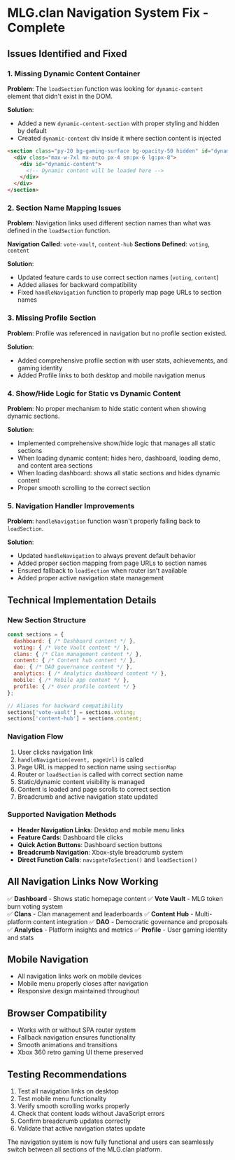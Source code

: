 # MLG.clan Navigation System Fix - Complete

## Issues Identified and Fixed

### 1. **Missing Dynamic Content Container**
**Problem**: The `loadSection` function was looking for `dynamic-content` element that didn't exist in the DOM.

**Solution**: 
- Added a new `dynamic-content-section` with proper styling and hidden by default
- Created `dynamic-content` div inside it where section content is injected

```html
<section class="py-20 bg-gaming-surface bg-opacity-50 hidden" id="dynamic-content-section">
  <div class="max-w-7xl mx-auto px-4 sm:px-6 lg:px-8">
    <div id="dynamic-content">
      <!-- Dynamic content will be loaded here -->
    </div>
  </div>
</section>
```

### 2. **Section Name Mapping Issues**
**Problem**: Navigation links used different section names than what was defined in the `loadSection` function.

**Navigation Called**: `vote-vault`, `content-hub`
**Sections Defined**: `voting`, `content`

**Solution**:
- Updated feature cards to use correct section names (`voting`, `content`)
- Added aliases for backward compatibility
- Fixed `handleNavigation` function to properly map page URLs to section names

### 3. **Missing Profile Section**
**Problem**: Profile was referenced in navigation but no profile section existed.

**Solution**:
- Added comprehensive profile section with user stats, achievements, and gaming identity
- Added Profile links to both desktop and mobile navigation menus

### 4. **Show/Hide Logic for Static vs Dynamic Content**
**Problem**: No proper mechanism to hide static content when showing dynamic sections.

**Solution**:
- Implemented comprehensive show/hide logic that manages all static sections
- When loading dynamic content: hides hero, dashboard, loading demo, and content area sections
- When loading dashboard: shows all static sections and hides dynamic content
- Proper smooth scrolling to the correct section

### 5. **Navigation Handler Improvements**
**Problem**: `handleNavigation` function wasn't properly falling back to `loadSection`.

**Solution**:
- Updated `handleNavigation` to always prevent default behavior
- Added proper section mapping from page URLs to section names
- Ensured fallback to `loadSection` when router isn't available
- Added proper active navigation state management

## Technical Implementation Details

### New Section Structure
```javascript
const sections = {
  dashboard: { /* Dashboard content */ },
  voting: { /* Vote Vault content */ },
  clans: { /* Clan management content */ },
  content: { /* Content hub content */ },
  dao: { /* DAO governance content */ },
  analytics: { /* Analytics dashboard content */ },
  mobile: { /* Mobile app content */ },
  profile: { /* User profile content */ }
};

// Aliases for backward compatibility
sections['vote-vault'] = sections.voting;
sections['content-hub'] = sections.content;
```

### Navigation Flow
1. User clicks navigation link
2. `handleNavigation(event, pageUrl)` is called
3. Page URL is mapped to section name using `sectionMap`
4. Router or `loadSection` is called with correct section name
5. Static/dynamic content visibility is managed
6. Content is loaded and page scrolls to correct section
7. Breadcrumb and active navigation state updated

### Supported Navigation Methods
- **Header Navigation Links**: Desktop and mobile menu links
- **Feature Cards**: Dashboard tile clicks 
- **Quick Action Buttons**: Dashboard section buttons
- **Breadcrumb Navigation**: Xbox-style breadcrumb system
- **Direct Function Calls**: `navigateToSection()` and `loadSection()`

## All Navigation Links Now Working

✅ **Dashboard** - Shows static homepage content
✅ **Vote Vault** - MLG token burn voting system  
✅ **Clans** - Clan management and leaderboards
✅ **Content Hub** - Multi-platform content integration
✅ **DAO** - Democratic governance and proposals
✅ **Analytics** - Platform insights and metrics
✅ **Profile** - User gaming identity and stats

## Mobile Navigation
- All navigation links work on mobile devices
- Mobile menu properly closes after navigation
- Responsive design maintained throughout

## Browser Compatibility
- Works with or without SPA router system
- Fallback navigation ensures functionality
- Smooth animations and transitions
- Xbox 360 retro gaming UI theme preserved

## Testing Recommendations
1. Test all navigation links on desktop
2. Test mobile menu functionality
3. Verify smooth scrolling works properly
4. Check that content loads without JavaScript errors
5. Confirm breadcrumb updates correctly
6. Validate that active navigation states update

The navigation system is now fully functional and users can seamlessly switch between all sections of the MLG.clan platform.